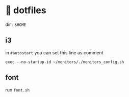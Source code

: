 # 🧙‍ dotfiles


dir : `$HOME`

## i3
in `#autostart` you can set this line as comment
```
exec --no-startup-id ~/monitors/./monitors_config.sh
``` 

## font
run `font.sh`
